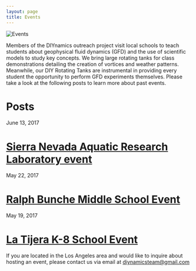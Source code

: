```yaml
---
layout: page
title: Events
---
```


![Events](./Intro.png)

Members of the DIYnamics outreach project visit local schools to teach students about geophysical fluid dynamics (GFD) and the use of scientific models to study key concepts. We bring large rotating tanks for class demonstrations detailing the creation of vortices and weather patterns. Meanwhile, our DIY Rotating Tanks are instrumental in providing every student the opportunity to perform GFD experiments themselves. Please take a look at the following posts to learn more about past events.

# **Posts**
June 13, 2017
# [Sierra Nevada Aquatic Research Laboratory event](./2017/06/13/snarl.html)

May 22, 2017  
# [Ralph Bunche Middle School Event](./2017/05/22/ralph-bunche.html)

May 19, 2017  
# [La Tijera K-8 School Event](./2017/05/19/la-tijera.html)

If you are located in the Los Angeles area and would like to inquire about hosting an event, please contact us via email at diynamicsteam@gmail.com
